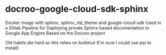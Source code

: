 # docroo-google-cloud-sdk-sphinx
Docker image with sphinx, sphinx_rtd_theme and google-cloud-sdk
Used in a Gitlab Pipeline for Deploying private Sphinx based documentation to Google App Engine
Based on the Docroo project

Old habits die hard so this relies on buildout (I'm sure I could use pip to install)
